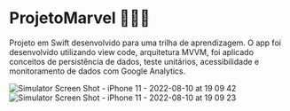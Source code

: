 # ProjetoMarvel 🦸🏻‍♀️

Projeto em Swift desenvolvido para uma trilha de aprendizagem.
O app foi desenvolvido utilizando view code, arquitetura MVVM, foi aplicado conceitos de persistência de dados, teste unitários, acessibilidade e monitoramento de dados com Google Analytics.

![Simulator Screen Shot - iPhone 11 - 2022-08-10 at 19 09 42](https://user-images.githubusercontent.com/84735853/184030564-a22fe17a-f5e3-4406-b933-e33e48e88f01.png)
![Simulator Screen Shot - iPhone 11 - 2022-08-10 at 19 09 23](https://user-images.githubusercontent.com/84735853/184030664-71e2ad55-6fc3-4bb5-adc2-33aca61a7f96.png)
